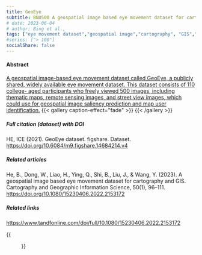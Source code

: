 ```yaml
---
title: GeoEye
subtitle: BNU500 A geospatial image based eye movement dataset for cartography and GIS
# date: 2023-06-04
# author: Bing et al.,
tags: ["eye movement dataset","geospatial image","cartography", "GIS","visual saliency detection"]
#series: ["> 100"]
socialShare: false
---
```

#### Abstract
[A geospatial image-based eye movement dataset called GeoEye, a publicly shared, widely available eye movement dataset. This dataset consists of 110 college- aged participants who freely viewed 500 images, including thematic maps, remote sensing images, and street view images, which could use for geospatial image saliency prediction and map user identification.](https://www.tandfonline.com/doi/abs/10.1080/15230406.2022.2153172)
{{< gallery caption-effect="fade" >}}
{{< /gallery >}}

##### Full citation (dataset) with DOI
HE, ICE (2021). GeoEye dataset. figshare. Dataset. 
https://doi.org/10.6084/m9.figshare.14684214.v4

##### Related articles
He, B., Dong, W., Liao, H., Ying, Q., Shi, B., Liu, J., & Wang, Y. (2023). A geospatial image based eye movement dataset for cartography and GIS. Cartography and Geographic Information Science, 50(1), 96–111. 
https://doi.org/10.1080/15230406.2022.2153172

##### Related links
https://www.tandfonline.com/doi/full/10.1080/15230406.2022.2153172
<!-- # Related links -->

{{<figure src="/Repository/img/img01.jpg">}}
<!--more-->